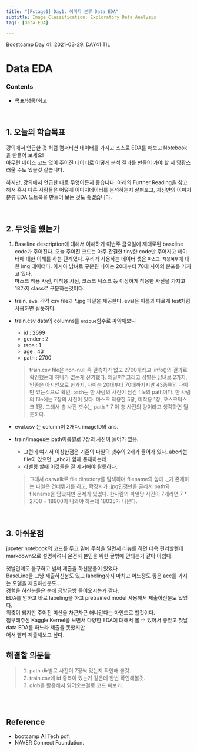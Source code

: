 ```yaml
---
title: "[Pstage1] Day1. 이미지 분류 Data EDA"
subtitle: Image Classification, Exploratory Data Analysis
tags: [data EDA] 

---
```


Boostcamp Day 41. 2021-03-29.
DAY41 TIL

# Data EDA

### Contents
- 목표/행동/회고

<br>

## 1. 오늘의 학습목표
강의에서 언급한 것 처럼 컴퍼티션 데이터를 가지고 스스로 EDA를 해보고 Notebook을 만들어 보세요!  
아무런 베이스 코드 없이 주어진 데이터로 어떻게 분석 결과를 만들어 가야 할 지 당황스러울 수도 있을것 같습니다.   

하지만, 강의에서 언급한 대로 무엇이든지 좋습니다.  아래의 Further Reading을 참고해서 혹시 다른 사람들은 어떻게 이미지데이터를 분석하는지 살펴보고, 자신만의 이미지분류 EDA 노트북을 만들어 보는 것도 좋겠습니다.

<br>

## 2. 무엇을 했는가
1. Baseline description에 대해서 이해하기
이번주 금요일에 제대로된 baseline code가 주어진다. 오늘 주어진 코드는 아주 간결한 tiny한 code만 주어지고 데이터에 대한 이해를 하는 단계였다.
우리가 사용하는 데이터 셋은 `마스크 착용여부`에 대한 img 데이터다. 아시아 남녀로 구분된 나이는 20대부터 70대 사이의 분포를 가지고 있다.  
마스크 착용 사진, 미착용 사진, 코스크 턱스크 등 이상하게 착용한 사진을 가지고 18가지 class로 구분하는것이다.

- train, eval 각각 csv file과 *.jpg 파일을 제공한다. eval은 이름과 다르게 test처럼 사용하면 될듯하다.  

- train.csv data의 columns를 `unique`함수로 파악해보니  
    - id : 2699
    - gender : 2
    - race : 1
    - age : 43
    - path : 2700

    > train.csv file은 non-null 즉 결측치가 없고 2700개라고 .info()의 결과로 확인했는데 하나가 없는게 신기했다. 왜일까?
    그리고 성별은 남녀로 2가지, 인종은 아시안으로 한가지, 나이는 20대부터 70대까지지만 43종류의 나이만 있는것으로 확인, `path`는 한 사람의 사진이 담긴 file의 path이다. 한 사람의 file에는 7장의 사진이 있다. 마스크 착용한 5장, 미착용 1장, 코스크턱스크 1장. 그래서 총 사진 갯수는 path * 7 이 총 사진의 양이라고 생각하면 될듯하다.

- eval.csv 는 column이 2개다. imageID와 ans.

- train/images는 path이름별로 7장의 사진이 들어가 있음.
    - 그런데 여기서 이상한점은 기존의 파일의 갯수의 2배가 들어가 있다. abc라는 file이 있으면 ._abc가 함께 존재하는데 
    - 라벨링 할때 이것들을 잘 제거해야 될듯하다.
    > 그래서 os.walk로 file directory를 탐색하며 filename의 앞에 ._가 존재하는 파일은 건너뛰기를 하고, 확장자가 .jpg인것만을 골라서 path와 filename을 담았지만
    문제가 있었다. 한사람의 파일당 사진이 7개라면 7 * 2700 = 18900이 나와야 하는데 18035가 나온다.


<br>

## 3. 아쉬운점
jupyter notebook의 코드를 두고 밑에 주석을 달면서 리뷰를 하면 더욱 편리할텐데 markdown으로 설명하려니 온전히 본인을 위한 글밖에 안되는거 같아 아쉽다.  

첫날인데도 불구하고 벌써 제출을 하신분들이 있었다.  
BaseLine을 그냥 제출하신분도 있고 labeling까지 마치고 어느정도 좋은 acc를 가지는 모델을 제출하신분도...  
경험을 하신분들은 눈에 금방금방 들어오시는거 같다.  
EDA를 안하고 바로 labeling을 하고 pretrained model 사용해서 제출하신분도 있었다.  
위축이 되지만 주어진 미션을 차근차근 해나간다는 마인드로 할것이다.  
첨부해주신 Kaggle Kernel을 보면서 다양한 EDA에 대해서 볼 수 있어서 좋았고 첫날 data EDA를 하느라 제출을 못했지만  
어서 빨리 제출해보고 싶다.  



## 해결할 의문들
> 1. path dir별로 사진이 7장씩 있는지 확인해 볼것.
> 2. train.csv에 id 중복이 있는거 같은데 한번 확인해볼것.
> 3. glob을 활용해서 읽어오는걸로 코드 짜보기.






<br><br>



## Reference

- bootcamp AI Tech pdf.  
- NAVER Connect Foundation.


